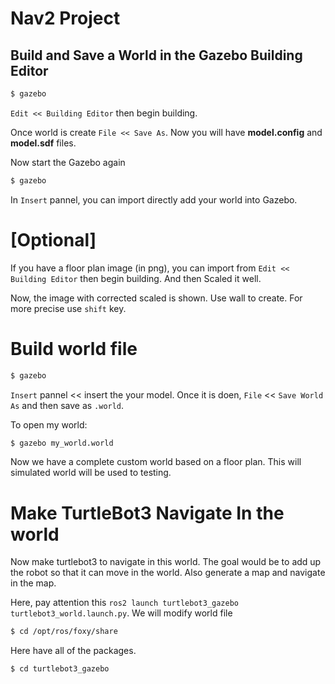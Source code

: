# Nav2 Project

## Build and Save a World in the Gazebo Building Editor
```bash
$ gazebo
```
`Edit << Building Editor` then begin building. 

Once world is create `File << Save As`. Now you will have **model.config** and **model.sdf** files.

Now start the Gazebo again
```bash
$ gazebo
```
In `Insert` pannel, you can import directly add your world into Gazebo.

# **[Optional]** 
If you have a floor plan image (in png), you can import from `Edit << Building Editor` then begin building. And then Scaled it well.

Now, the image with corrected scaled is shown. Use wall to create. For more precise use `shift` key.

# Build world file
```bash
$ gazebo
```
`Insert` pannel << insert the your model. Once it is doen, `File` << `Save World As` and then save as  `.world`.

To open my world:
```bash
$ gazebo my_world.world
```

Now we have a complete custom world based on a floor plan. This will simulated world will be used to testing.

# Make TurtleBot3 Navigate In the world
Now make turtlebot3 to navigate in this world. The goal would be to add up the robot so that it can move in the world. Also generate a map and navigate in the map.

Here, pay attention this `ros2 launch turtlebot3_gazebo turtlebot3_world.launch.py`. We will modify world file
```bash
$ cd /opt/ros/foxy/share
```
Here have all of the packages.
```bash
$ cd turtlebot3_gazebo 
```
